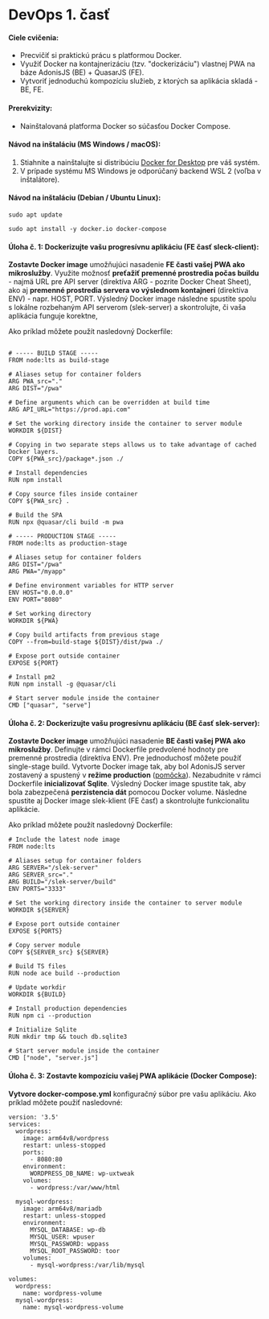 # DevOps 1. časť

#### Ciele cvičenia:
- Precvičiť si praktickú prácu s platformou Docker.
- Využiť Docker na kontajnerizáciu (tzv. "dockerizáciu") vlastnej PWA na báze AdonisJS (BE) + QuasarJS (FE).
- Vytvoriť jednoduchú kompozíciu služieb, z ktorých sa aplikácia skladá - BE, FE.

#### Prerekvizity:
- Nainštalovaná platforma Docker so súčasťou Docker Compose.

#### Návod na inštaláciu (MS Windows / macOS):
1. Stiahnite a nainštalujte si distribúciu [Docker for Desktop](https://www.docker.com/products/docker-desktop/) pre váš systém.
2. V prípade systému MS Windows je odporúčaný backend WSL 2 (voľba v inštalátore).

#### Návod na inštaláciu (Debian / Ubuntu Linux):
```
sudo apt update
```
```
sudo apt install -y docker.io docker-compose
```
#### Úloha č. 1: Dockerizujte vašu progresívnu aplikáciu (FE časť sleck-client):
**Zostavte Docker image** umožňujúci nasadenie **FE časti vašej PWA ako mikroslužby**. Využite možnosť **preťažiť premenné prostredia počas buildu** - najmä URL pre API server (direktíva ARG - pozrite Docker Cheat Sheet), ako aj **premenné prostredia servera vo výslednom kontajneri** (direktíva ENV) - napr. HOST, PORT. Výsledný Docker image následne spustite spolu s lokálne rozbehaným API serverom (slek-server) a skontrolujte, či vaša aplikácia funguje korektne,

Ako príklad môžete použít nasledovný Dockerfile:
```

# ----- BUILD STAGE -----
FROM node:lts as build-stage

# Aliases setup for container folders
ARG PWA_src="."
ARG DIST="/pwa"

# Define arguments which can be overridden at build time
ARG API_URL="https://prod.api.com"

# Set the working directory inside the container to server module
WORKDIR ${DIST}

# Copying in two separate steps allows us to take advantage of cached Docker layers.
COPY ${PWA_src}/package*.json ./

# Install dependencies
RUN npm install

# Copy source files inside container
COPY ${PWA_src} .

# Build the SPA
RUN npx @quasar/cli build -m pwa

# ----- PRODUCTION STAGE -----
FROM node:lts as production-stage

# Aliases setup for container folders
ARG DIST="/pwa"
ARG PWA="/myapp"

# Define environment variables for HTTP server
ENV HOST="0.0.0.0"
ENV PORT="8080"

# Set working directory
WORKDIR ${PWA}

# Copy build artifacts from previous stage
COPY --from=build-stage ${DIST}/dist/pwa ./

# Expose port outside container
EXPOSE ${PORT}

# Install pm2
RUN npm install -g @quasar/cli

# Start server module inside the container
CMD ["quasar", "serve"]

```

#### Úloha č. 2: Dockerizujte vašu progresívnu aplikáciu (BE časť slek-server):
**Zostavte Docker image** umožňujúci nasadenie **BE časti vašej PWA ako mikroslužby**. Definujte v rámci Dockerfile predvolené hodnoty pre premenné prostredia (direktíva ENV). Pre jednoduchosť môžete použíť single-stage build. Vytvorte Docker image tak, aby bol AdonisJS server zostavený a spustený v **režime production** ([pomôcka](https://docs.adonisjs.com/guides/deployment#compiling-typescript-to-javascript)). Nezabudnite v rámci Dockerfile **inicializovať Sqlite**. Výsledný Docker image spustite tak, aby bola zabezpečená **perzistencia dát** pomocou Docker volume. Následne spustite aj Docker image slek-klient (FE časť) a skontrolujte funkcionalitu aplikácie.

Ako príklad môžete použít nasledovný Dockerfile:
```
# Include the latest node image
FROM node:lts

# Aliases setup for container folders
ARG SERVER="/slek-server"
ARG SERVER_src="."
ARG BUILD="/slek-server/build"
ENV PORTS="3333"

# Set the working directory inside the container to server module
WORKDIR ${SERVER}

# Expose port outside container
EXPOSE ${PORTS}

# Copy server module
COPY ${SERVER_src} ${SERVER}

# Build TS files
RUN node ace build --production

# Update workdir
WORKDIR ${BUILD}

# Install production dependencies
RUN npm ci --production

# Initialize Sqlite
RUN mkdir tmp && touch db.sqlite3

# Start server module inside the container
CMD ["node", "server.js"]
```

#### Úloha č. 3: Zostavte kompozíciu vašej PWA aplikácie (Docker Compose):
**Vytvore docker-compose.yml** konfiguračný súbor pre vašu aplikáciu. Ako príklad môžete použiť nasledovné:
```
version: '3.5'
services:
  wordpress:
    image: arm64v8/wordpress
    restart: unless-stopped
    ports:
      - 8080:80
    environment:
      WORDPRESS_DB_NAME: wp-uxtweak
    volumes:
      - wordpress:/var/www/html

  mysql-wordpress:
    image: arm64v8/mariadb
    restart: unless-stopped
    environment:
      MYSQL_DATABASE: wp-db
      MYSQL_USER: wpuser
      MYSQL_PASSWORD: wppass
      MYSQL_ROOT_PASSWORD: toor
    volumes:
      - mysql-wordpress:/var/lib/mysql

volumes:
  wordpress:
    name: wordpress-volume
  mysql-wordpress:
    name: mysql-wordpress-volume
```